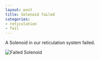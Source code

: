 ```yaml
---
layout: post
title: Solenoid failed
categories:
- reticulation
- fail
---
```

A Solenoid in our reticulation system failed.

![Failed Solenoid](/images/blog/failed_solenoid.jpg)